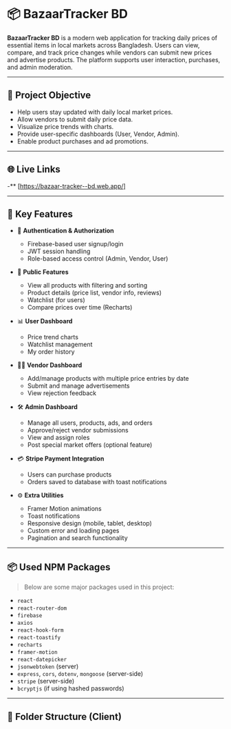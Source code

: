 # 📦 BazaarTracker BD

**BazaarTracker BD** is a modern web application for tracking daily prices of essential items in local markets across Bangladesh. Users can view, compare, and track price changes while vendors can submit new prices and advertise products. The platform supports user interaction, purchases, and admin moderation.

---

## 🎯 Project Objective

- Help users stay updated with daily local market prices.
- Allow vendors to submit daily price data.
- Visualize price trends with charts.
- Provide user-specific dashboards (User, Vendor, Admin).
- Enable product purchases and ad promotions.

---

## 🌐 Live Links

-** [https://bazaar-tracker--bd.web.app/]


---

## 🌟 Key Features

- 🔐 **Authentication & Authorization**
  - Firebase-based user signup/login
  - JWT session handling
  - Role-based access control (Admin, Vendor, User)

- 🏪 **Public Features**
  - View all products with filtering and sorting
  - Product details (price list, vendor info, reviews)
  - Watchlist (for users)
  - Compare prices over time (Recharts)

- 📊 **User Dashboard**
  - Price trend charts
  - Watchlist management
  - My order history

- 🧑‍🌾 **Vendor Dashboard**
  - Add/manage products with multiple price entries by date
  - Submit and manage advertisements
  - View rejection feedback

- 🛠️ **Admin Dashboard**
  - Manage all users, products, ads, and orders
  - Approve/reject vendor submissions
  - View and assign roles
  - Post special market offers (optional feature)

- 💳 **Stripe Payment Integration**
  - Users can purchase products
  - Orders saved to database with toast notifications

- ⚙️ **Extra Utilities**
  - Framer Motion animations
  - Toast notifications
  - Responsive design (mobile, tablet, desktop)
  - Custom error and loading pages
  - Pagination and search functionality

---

## 📦 Used NPM Packages

> Below are some major packages used in this project:

- `react`
- `react-router-dom`
- `firebase`
- `axios`
- `react-hook-form`
- `react-toastify`
- `recharts`
- `framer-motion`
- `react-datepicker`
- `jsonwebtoken` (server)
- `express`, `cors`, `dotenv`, `mongoose` (server-side)
- `stripe` (server-side)
- `bcryptjs` (if using hashed passwords)

---

## 📁 Folder Structure (Client)

